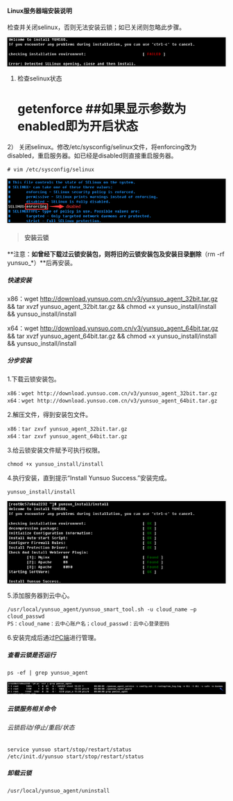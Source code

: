 #### Linux服务器端安装说明
检查并关闭selinux，否则无法安装云锁；如已关闭则忽略此步骤。

![](/assets/Linux_install_0.png)

1) 检查selinux状态
    
    # getenforce ##如果显示参数为enabled即为开启状态
    
2） 关闭selinux。修改/etc/sysconfig/selinux文件，将enforcing改为disabled，重启服务器。如已经是disabled则直接重启服务器。
    
    # vim /etc/sysconfig/selinux

![](/assets/Linux_install_1.png)

>#### 安装云锁

**注意：**如曾经下载过云锁安装包，则将旧的云锁安装包及安装目录删除**（rm -rf yunsuo_*）**后再安装。

##### 快速安装

x86：wget http://download.yunsuo.com.cn/v3/yunsuo_agent_32bit.tar.gz && tar xvzf yunsuo_agent_32bit.tar.gz && chmod +x yunsuo_install/install && yunsuo_install/install

x64：wget http://download.yunsuo.com.cn/v3/yunsuo_agent_64bit.tar.gz && tar xvzf yunsuo_agent_64bit.tar.gz && chmod +x yunsuo_install/install && yunsuo_install/install

##### 分步安装

1.下载云锁安装包。
      
    x86：wget http://download.yunsuo.com.cn/v3/yunsuo_agent_32bit.tar.gz
    x64：wget http://download.yunsuo.com.cn/v3/yunsuo_agent_64bit.tar.gz

2.解压文件，得到安装包文件。

    x86：tar zxvf yunsuo_agent_32bit.tar.gz
    x64：tar zxvf yunsuo_agent_64bit.tar.gz
3.给云锁安装文件赋予可执行权限。

    chmod +x yunsuo_install/install

4.执行安装，直到提示“Install Yunsuo Success.”安装完成。
    
    yunsuo_install/install
 
 ![](/assets/Linux_install_2.png)
 
5.添加服务器到云中心。

    /usr/local/yunsuo_agent/yunsuo_smart_tool.sh -u cloud_name –p cloud_passwd
    PS：cloud_name：云中心账户名；cloud_passwd：云中心登录密码

6.安装完成后通过[PC端](guide/PC_inst.md)进行管理。

##### 查看云锁是否运行
    ps -ef | grep yunsuo_agent
![](/assets/Linux_install_3.png)
##### 云锁服务相关命令 
###### 云锁启动/停止/重启/状态
    service yunsuo start/stop/restart/status
    /etc/init.d/yunsuo start/stop/restart/status
##### 卸载云锁
    /usr/local/yunsuo_agent/uninstall